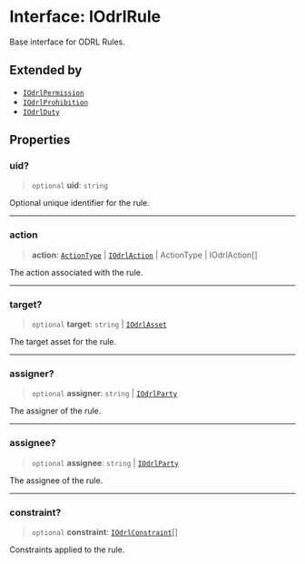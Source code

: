 # Interface: IOdrlRule

Base interface for ODRL Rules.

## Extended by

- [`IOdrlPermission`](IOdrlPermission.md)
- [`IOdrlProhibition`](IOdrlProhibition.md)
- [`IOdrlDuty`](IOdrlDuty.md)

## Properties

### uid?

> `optional` **uid**: `string`

Optional unique identifier for the rule.

***

### action

> **action**: [`ActionType`](../type-aliases/ActionType.md) \| [`IOdrlAction`](IOdrlAction.md) \| ActionType \| IOdrlAction[]

The action associated with the rule.

***

### target?

> `optional` **target**: `string` \| [`IOdrlAsset`](IOdrlAsset.md)

The target asset for the rule.

***

### assigner?

> `optional` **assigner**: `string` \| [`IOdrlParty`](IOdrlParty.md)

The assigner of the rule.

***

### assignee?

> `optional` **assignee**: `string` \| [`IOdrlParty`](IOdrlParty.md)

The assignee of the rule.

***

### constraint?

> `optional` **constraint**: [`IOdrlConstraint`](IOdrlConstraint.md)[]

Constraints applied to the rule.

